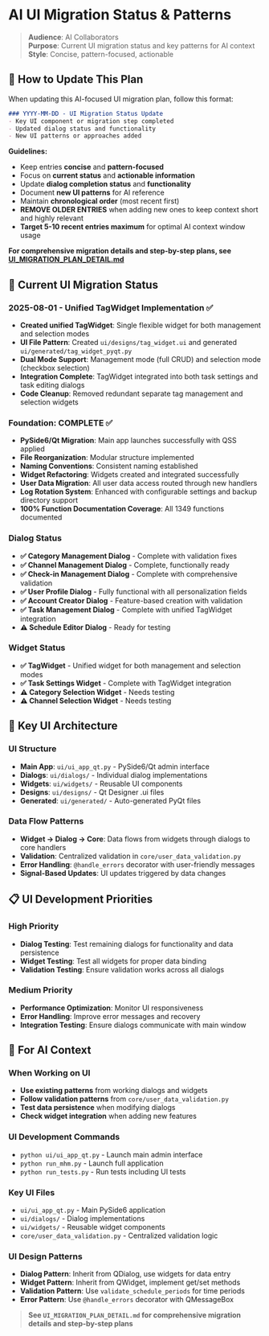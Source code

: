 # AI UI Migration Status & Patterns

> **Audience**: AI Collaborators  
> **Purpose**: Current UI migration status and key patterns for AI context  
> **Style**: Concise, pattern-focused, actionable

## 📝 How to Update This Plan

When updating this AI-focused UI migration plan, follow this format:

```markdown
### YYYY-MM-DD - UI Migration Status Update
- Key UI component or migration step completed
- Updated dialog status and functionality
- New UI patterns or approaches added
```

**Guidelines:**
- Keep entries **concise** and **pattern-focused**
- Focus on **current status** and **actionable information**
- Update **dialog completion status** and **functionality**
- Document **new UI patterns** for AI reference
- Maintain **chronological order** (most recent first)
- **REMOVE OLDER ENTRIES** when adding new ones to keep context short and highly relevant
- **Target 5-10 recent entries maximum** for optimal AI context window usage

**For comprehensive migration details and step-by-step plans, see [UI_MIGRATION_PLAN_DETAIL.md](UI_MIGRATION_PLAN_DETAIL.md)**

## 🎯 **Current UI Migration Status**

### **2025-08-01 - Unified TagWidget Implementation ✅**
- **Created unified TagWidget**: Single flexible widget for both management and selection modes
- **UI File Pattern**: Created `ui/designs/tag_widget.ui` and generated `ui/generated/tag_widget_pyqt.py`
- **Dual Mode Support**: Management mode (full CRUD) and selection mode (checkbox selection)
- **Integration Complete**: TagWidget integrated into both task settings and task editing dialogs
- **Code Cleanup**: Removed redundant separate tag management and selection widgets

### **Foundation: COMPLETE ✅**
- **PySide6/Qt Migration**: Main app launches successfully with QSS applied
- **File Reorganization**: Modular structure implemented
- **Naming Conventions**: Consistent naming established
- **Widget Refactoring**: Widgets created and integrated successfully
- **User Data Migration**: All user data access routed through new handlers
- **Log Rotation System**: Enhanced with configurable settings and backup directory support
- **100% Function Documentation Coverage**: All 1349 functions documented

### **Dialog Status**
- **✅ Category Management Dialog** - Complete with validation fixes
- **✅ Channel Management Dialog** - Complete, functionally ready
- **✅ Check-in Management Dialog** - Complete with comprehensive validation
- **✅ User Profile Dialog** - Fully functional with all personalization fields
- **✅ Account Creator Dialog** - Feature-based creation with validation
- **✅ Task Management Dialog** - Complete with unified TagWidget integration
- **⚠️ Schedule Editor Dialog** - Ready for testing

### **Widget Status**
- **✅ TagWidget** - Unified widget for both management and selection modes
- **✅ Task Settings Widget** - Complete with TagWidget integration
- **⚠️ Category Selection Widget** - Needs testing
- **⚠️ Channel Selection Widget** - Needs testing

## 🔧 **Key UI Architecture**

### **UI Structure**
- **Main App**: `ui/ui_app_qt.py` - PySide6/Qt admin interface
- **Dialogs**: `ui/dialogs/` - Individual dialog implementations
- **Widgets**: `ui/widgets/` - Reusable UI components
- **Designs**: `ui/designs/` - Qt Designer .ui files
- **Generated**: `ui/generated/` - Auto-generated PyQt files

### **Data Flow Patterns**
- **Widget → Dialog → Core**: Data flows from widgets through dialogs to core handlers
- **Validation**: Centralized validation in `core/user_data_validation.py`
- **Error Handling**: `@handle_errors` decorator with user-friendly messages
- **Signal-Based Updates**: UI updates triggered by data changes

## 📋 **UI Development Priorities**

### **High Priority**
- **Dialog Testing**: Test remaining dialogs for functionality and data persistence
- **Widget Testing**: Test all widgets for proper data binding
- **Validation Testing**: Ensure validation works across all dialogs

### **Medium Priority**
- **Performance Optimization**: Monitor UI responsiveness
- **Error Handling**: Improve error messages and recovery
- **Integration Testing**: Ensure dialogs communicate with main window

## 🎯 **For AI Context**

### **When Working on UI**
- **Use existing patterns** from working dialogs and widgets
- **Follow validation patterns** from `core/user_data_validation.py`
- **Test data persistence** when modifying dialogs
- **Check widget integration** when adding new features

### **UI Development Commands**
- `python ui/ui_app_qt.py` - Launch main admin interface
- `python run_mhm.py` - Launch full application
- `python run_tests.py` - Run tests including UI tests

### **Key UI Files**
- `ui/ui_app_qt.py` - Main PySide6 application
- `ui/dialogs/` - Dialog implementations
- `ui/widgets/` - Reusable widget components
- `core/user_data_validation.py` - Centralized validation logic

### **UI Design Patterns**
- **Dialog Pattern**: Inherit from QDialog, use widgets for data entry
- **Widget Pattern**: Inherit from QWidget, implement get/set methods
- **Validation Pattern**: Use `validate_schedule_periods` for time periods
- **Error Pattern**: Use `@handle_errors` decorator with QMessageBox

> **See `UI_MIGRATION_PLAN_DETAIL.md` for comprehensive migration details and step-by-step plans** 